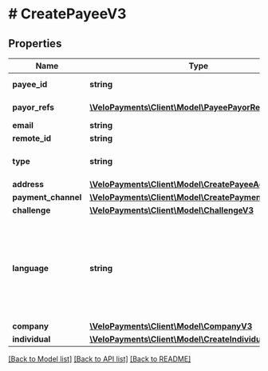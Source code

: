 # # CreatePayeeV3

## Properties

Name | Type | Description | Notes
------------ | ------------- | ------------- | -------------
**payee_id** | **string** |  | [optional] [readonly]
**payor_refs** | [**\VeloPayments\Client\Model\PayeePayorRefV3[]**](PayeePayorRefV3.md) |  | [optional] [readonly]
**email** | **string** |  |
**remote_id** | **string** |  |
**type** | **string** | Type of Payee. One of the following values: Individual, Company |
**address** | [**\VeloPayments\Client\Model\CreatePayeeAddressV3**](CreatePayeeAddressV3.md) |  |
**payment_channel** | [**\VeloPayments\Client\Model\CreatePaymentChannelV3**](CreatePaymentChannelV3.md) |  | [optional]
**challenge** | [**\VeloPayments\Client\Model\ChallengeV3**](ChallengeV3.md) |  | [optional]
**language** | **string** | An IETF BCP 47 language code which has been configured for use within this Velo environment.&lt;BR&gt; See the /v1/supportedLanguages endpoint to list the available codes for an environment. | [optional]
**company** | [**\VeloPayments\Client\Model\CompanyV3**](CompanyV3.md) |  | [optional]
**individual** | [**\VeloPayments\Client\Model\CreateIndividualV3**](CreateIndividualV3.md) |  | [optional]

[[Back to Model list]](../../README.md#models) [[Back to API list]](../../README.md#endpoints) [[Back to README]](../../README.md)
